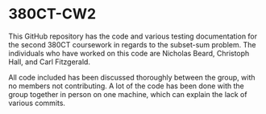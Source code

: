 # 380CT-CW2
This GitHub repository has the code and various testing documentation for the second 380CT coursework in regards to the subset-sum problem.
The individuals who have worked on this code are Nicholas Beard, Christoph Hall, and Carl Fitzgerald.

All code included has been discussed thoroughly between the group, with no members not contributing.
A lot of the code has been done with the group together in person on one machine, which can explain the lack of various commits.
